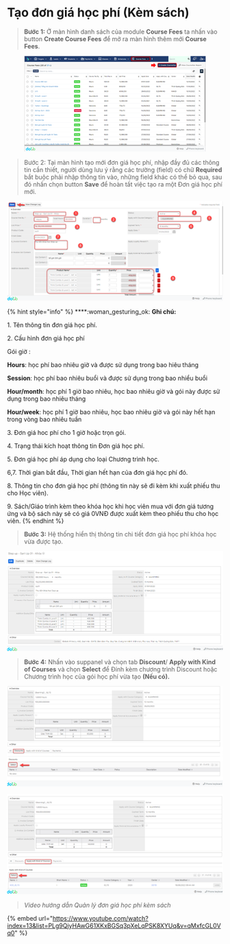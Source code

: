 # Tạo đơn giá học phí (Kèm sách)

> **Bước 1:** Ở màn hình danh sách của module **Course Fees** ta nhấn vào button **Create Course Fees** để mở ra màn hình thêm mới **Course Fees**.

<figure><img src="../../.gitbook/assets/image (6) (2).png" alt=""><figcaption></figcaption></figure>

> Bước 2: Tại màn hình tạo mới đơn giá học phí, nhập đầy đủ các thông tin cần thiết, người dùng lưu ý rằng các trường (field) có chữ **Required** bắt buộc phải nhập thông tin vào, những field khác có thể bỏ qua, sau đó nhấn chọn button **Save** để hoàn tất việc tạo ra một Đơn giá học phí mới.

![](../../.gitbook/assets/dghp1.png)

{% hint style="info" %}
****:woman\_gesturing\_ok: **Ghi chú:**

1\. Tên thông tin đơn giá học phí.

2\. Cấu hình đơn giá học phí

Gói giờ :&#x20;

**Hours**: học phí bao nhiêu giờ và được sử dụng trong bao hiêu tháng

**Session**: học phí bao nhiêu buổi và được sử dụng trong bao nhiểu buổi

**Hour/month**: học phí 1 giờ bao nhiêu, học bao nhiêu giờ và gói này được sử dụng trong bao nhiêu tháng

**Hour/week**: học phí 1 giờ bao nhiêu, học bao nhiêu giờ và gói này hết hạn trong vòng bao nhiêu tuần

3\. Đơn giá hoc phí cho 1 giờ hoặc trọn gói.

4\. Trạng thái kích hoạt thông tin Đơn giá học phí.

5\. Đơn giá học phí áp dụng cho loại Chương trình học.

6,7. Thời gian bắt đầu, Thời gian hết hạn của đơn giá học phí đó.

8\. Thông tin cho đơn giá học phí (thông tin này sẽ đi kèm khi xuất phiếu thu cho Học viên).

9\. Sách/Giáo trình kèm theo khóa học khi học viên mua với đơn giá tương ứng và bộ sách này sẽ có giá 0VNĐ được xuất kèm theo phiếu thu cho học viên.
{% endhint %}

> **Bước 3:** Hệ thống hiển thị thông tin chi tiết đơn giá học phí khóa học vừa được tạo.

![](../../.gitbook/assets/dghpfn.png)

> **Bước 4:** Nhấn vào suppanel và chọn tab **Discount**/ **Apply with Kind of Courses** và chọn **Select** để Đính kèm chương trình Discount hoặc Chương trình học của gói học phí vừa tạo **(Nếu có).**

![](../../.gitbook/assets/dongiahp2.png)

![](../../.gitbook/assets/dghp3.png)

> _Video hướng dẫn Quản lý đơn giá học phí kèm sách_

{% embed url="https://www.youtube.com/watch?index=13&list=PLg9QjyHAwG61XKxBGSq3pXeLqPSK8XYUq&v=qMxfcGL0Vq0" %}
